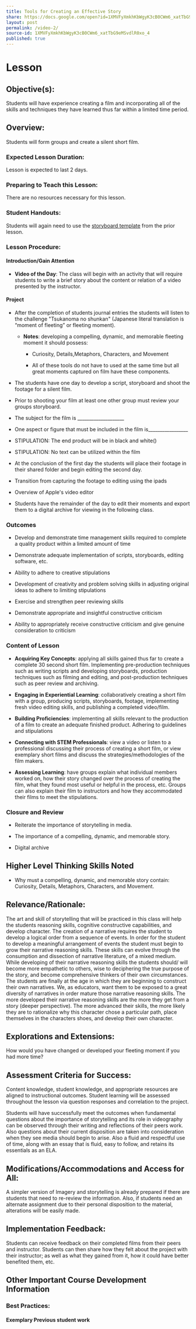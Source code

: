```yaml
---
title: Tools for Creating an Effective Story
share: https://docs.google.com/open?id=1XMVFyXmkhKbWgyK3cB0CWm6_xatTbG9eMSvdlR0xo_4
layout: post
permalink: /video-2/
source-id: 1XMVFyXmkhKbWgyK3cB0CWm6_xatTbG9eMSvdlR0xo_4
published: true
---
```

#  Lesson

##  Objective(s):

Students will have experience creating a film and incorporating all of the skills and techniques they have learned thus far within a limited time period.

##  Overview:

Students will form groups and create a silent short film. 

###  Expected Lesson Duration: 

Lesson is expected to last 2 days.

###  Preparing to Teach this Lesson:

There are no resources necessary for this lesson.

###  Student Handouts:

Students will again need to use the [storyboard template](https://drive.google.com/file/d/0B-fnzlPK8lcvcTNWUE96Q1BYQ0k/view) from the prior lesson.

###  Lesson Procedure:

####  Introduction/Gain Attention

-  **Video of the Day**: The class will begin with an activity that will require students to write a brief story about the content or relation of a video presented by the instructor.

####  Project

-   After the completion of students journal entries the students will listen to the challenge "Tsukanoma no shunkan" (Japanese literal translation is “moment of fleeting” or fleeting moment).

    

	-   **Notes**: developing a compelling, dynamic, and memorable fleeting moment it should possess:

		-  Curiosity, Details,Metaphors, Characters, and Movement

    

		-   All of these tools do not have to used at the same time but all great moments captured on film have these components.

    

-   The students have one day to develop a script, storyboard and shoot the footage for a silent film.

    

-   Prior to shooting your film at least one other group must review your groups storyboard.

    

-   The subject for the film is ____________________

    

-   One aspect or figure that must be included in the film is_________________

    

-   STIPULATION: The end product will be in black and white()

    

-   STIPULATION: No text can be utilized within the film

    

-   At the conclusion of the first day the students will place their footage in their shared folder and begin editing the second day.

    

-   Transition from capturing the footage to editing using the ipads

    

-   Overview of Apple's video editor

    

-   Students have the remainder of the day to edit their moments and export them to a digital archive for viewing in the following class.

###  Outcomes

-   Develop and demonstrate time management skills required to complete a quality product within a limited amount of time

    

-   Demonstrate adequate implementation of scripts, storyboards, editing software, etc.

    

-   Ability to adhere to creative stipulations

    

-   Development of creativity and problem solving skills in adjusting original ideas to adhere to limiting stipulations

    

-   Exercise and strengthen peer reviewing skills

    

-   Demonstrate appropriate and insightful constructive criticism

    

-   Ability to appropriately receive constructive criticism and give genuine consideration to criticism

###    Content of Lesson

- **Acquiring Key Concepts**: applying all skills gained thus far to create a complete 30 second short film. Implementing pre-production techniques such as writing scripts and developing storyboards, production techniques such as filming and editing, and post-production techniques such as peer review and archiving.

- **Engaging in Experiential Learning**: collaboratively creating a short film with a group, producing scripts, storyboards, footage, implementing fresh video editing skills, and publishing a completed video/film.

- **Building Proficiencies**: implementing all skills relevant to the production of a film to create an adequate finished product. Adhering to guidelines and stipulations

- **Connecting with STEM Professionals**: view a video or listen to a professional discussing their process of creating a short film, or view exemplary short films and discuss the strategies/methodologies of the film makers.

- **Assessing Learning**: have groups explain what individual members worked on, how their story changed over the process of creating the film, what they found most useful or helpful in the process, etc. Groups can also explain their film to instructors and how they accommodated their films to meet the stipulations.

###  Closure and Review

-   Reiterate the importance of storytelling in media.

    

-   The importance of a compelling, dynamic, and memorable story.

    

-   Digital archive

##  Higher Level Thinking Skills Noted

    

-   Why must a compelling, dynamic, and memorable story contain: Curiosity, Details, Metaphors, Characters, and Movement.

    

##  Relevance/Rationale:

The art and skill of storytelling that will be practiced in this class will help the students reasoning skills, cognitive constructive capabilities, and develop character. The creation of a narrative requires the student to develop a logical order from a sequence of events. In order for the student to develop a meaningful arrangement of events the student must begin to grow their narrative reasoning skills. These skills can evolve through the consumption and dissection of narrative literature, of a mixed medium. While developing of their narrative reasoning skills the students should/ will become more empathetic to others, wise to deciphering the true purpose of the story, and become comprehensive thinkers of their own circumstances. The students are finally at the age in which they are beginning to construct their own narratives. We, as educators, want them to be exposed to a great diversity of narratives in order mature those narrative reasoning skills. The more developed their narrative reasoning skills are the more they get from a story (deeper perspective). The more advanced their skills, the more likely they are to rationalize why this character chose a particular path, place themselves in the characters shoes, and develop their own character.

  

##  Explorations and Extensions:

How would you have changed or developed your fleeting moment if you had more time?

##  Assessment Criteria for Success:

Content knowledge, student knowledge, and appropriate resources are aligned to instructional outcomes. Student learning will be assessed throughout the lesson via question responses and correlation to the project.

Students will have successfully meet the outcomes when fundamental questions about the importance of storytelling and its role in videography can be observed through their writing and reflections of their peers work. Also questions about their current disposition are taken into consideration when they see media should begin to arise. Also a fluid and respectful use of time, along with an essay that is fluid, easy to follow, and retains its essentials as an ELA.

  

##  Modifications/Accommodations and Access for All:

A simpler version of Imagery and storytelling is already prepared if there are students that need to re-review the information. Also, if students need an alternate assignment due to their personal disposition to the material, alterations will be easily made.

##  Implementation Feedback: 

Students can receive feedback on their completed films from their peers and instructor. Students can then share how they felt about the project with their instructor; as well as what they gained from it, how it could have better benefited them, etc.

##  Other Important Course Development Information

###  Best Practices:

#### Exemplary Previous student work 

